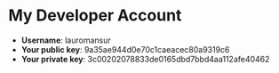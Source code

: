 # My Developer Account #

* __Username__: lauromansur
* __Your public key__: 9a35ae944d0e70c1caeacec80a9319c6
* __Your private key__: 3c00202078833de0165dbd7bbd4aa112afe40462